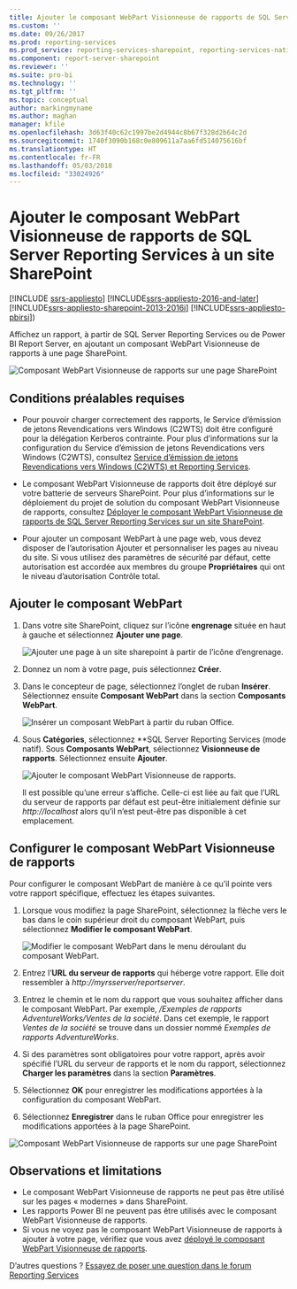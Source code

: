 ```yaml
---
title: Ajouter le composant WebPart Visionneuse de rapports de SQL Server Reporting Services à un site SharePoint | Microsoft Docs
ms.custom: ''
ms.date: 09/26/2017
ms.prod: reporting-services
ms.prod_service: reporting-services-sharepoint, reporting-services-native
ms.component: report-server-sharepoint
ms.reviewer: ''
ms.suite: pro-bi
ms.technology: ''
ms.tgt_pltfrm: ''
ms.topic: conceptual
author: markingmyname
ms.author: maghan
manager: kfile
ms.openlocfilehash: 3d63f40c62c1997be2d4944c8b67f328d2b64c2d
ms.sourcegitcommit: 1740f3090b168c0e809611a7aa6fd514075616bf
ms.translationtype: HT
ms.contentlocale: fr-FR
ms.lasthandoff: 05/03/2018
ms.locfileid: "33024926"
---
```

# <a name="add-sql-server-reporting-services-report-viewer-web-part-to-a-sharepoint-page"></a>Ajouter le composant WebPart Visionneuse de rapports de SQL Server Reporting Services à un site SharePoint

[!INCLUDE [ssrs-appliesto](../../includes/ssrs-appliesto.md)] [!INCLUDE[ssrs-appliesto-2016-and-later](../../includes/ssrs-appliesto-2016-and-later.md)] [!INCLUDE[ssrs-appliesto-sharepoint-2013-2016i](../../includes/ssrs-appliesto-sharepoint-2013-2016.md)] [!INCLUDE[ssrs-appliesto-pbirsi](../../includes/ssrs-appliesto-pbirs.md)])

Affichez un rapport, à partir de SQL Server Reporting Services ou de Power BI Report Server, en ajoutant un composant WebPart Visionneuse de rapports à une page SharePoint.

![Composant WebPart Visionneuse de rapports sur une page SharePoint](media/sharepoint-report-viewer-web-part-on-page.png)

## <a name="prerequisites"></a>Conditions préalables requises

* Pour pouvoir charger correctement des rapports, le Service d’émission de jetons Revendications vers Windows (C2WTS) doit être configuré pour la délégation Kerberos contrainte. Pour plus d’informations sur la configuration du Service d’émission de jetons Revendications vers Windows (C2WTS), consultez [Service d’émission de jetons Revendications vers Windows (C2WTS) et Reporting Services](../install-windows/claims-to-windows-token-service-c2wts-and-reporting-services.md).

* Le composant WebPart Visionneuse de rapports doit être déployé sur votre batterie de serveurs SharePoint. Pour plus d’informations sur le déploiement du projet de solution du composant WebPart Visionneuse de rapports, consultez [Déployer le composant WebPart Visionneuse de rapports de SQL Server Reporting Services sur un site SharePoint](deploy-report-viewer-web-part.md).

* Pour ajouter un composant WebPart à une page web, vous devez disposer de l’autorisation Ajouter et personnaliser les pages au niveau du site. Si vous utilisez des paramètres de sécurité par défaut, cette autorisation est accordée aux membres du groupe **Propriétaires** qui ont le niveau d’autorisation Contrôle total.

## <a name="add-web-part"></a>Ajouter le composant WebPart

1. Dans votre site SharePoint, cliquez sur l’icône **engrenage** située en haut à gauche et sélectionnez **Ajouter une page**.

    ![Ajouter une page à un site sharepoint à partir de l’icône d’engrenage.](media/sharepoint-add-a-page.png)

2. Donnez un nom à votre page, puis sélectionnez **Créer**.

3. Dans le concepteur de page, sélectionnez l’onglet de ruban **Insérer**. Sélectionnez ensuite **Composant WebPart** dans la section **Composants WebPart**.

    ![Insérer un composant WebPart à partir du ruban Office.](media/sharepoint-insert-web-part.png)

4. Sous **Catégories**, sélectionnez **SQL Server Reporting Services (mode natif). Sous **Composants WebPart**, sélectionnez **Visionneuse de rapports**. Sélectionnez ensuite **Ajouter**.

    ![Ajouter le composant WebPart Visionneuse de rapports.](media/sharepoint-report-viewer-web-part.png)

    Il est possible qu’une erreur s’affiche. Celle-ci est liée au fait que l’URL du serveur de rapports par défaut est peut-être initialement définie sur *http://localhost* alors qu’il n’est peut-être pas disponible à cet emplacement.

## <a name="configure-the-report-viewer-web-part"></a>Configurer le composant WebPart Visionneuse de rapports

Pour configurer le composant WebPart de manière à ce qu’il pointe vers votre rapport spécifique, effectuez les étapes suivantes.

1. Lorsque vous modifiez la page SharePoint, sélectionnez la flèche vers le bas dans le coin supérieur droit du composant WebPart, puis sélectionnez **Modifier le composant WebPart**.

    ![Modifier le composant WebPart dans le menu déroulant du composant WebPart.](media/sharepoint-edit-web-part.png)

2. Entrez l’**URL du serveur de rapports** qui héberge votre rapport. Elle doit ressembler à *http://myrsserver/reportserver*.

3. Entrez le chemin et le nom du rapport que vous souhaitez afficher dans le composant WebPart. Par exemple, */Exemples de rapports AdventureWorks/Ventes de la société*. Dans cet exemple, le rapport *Ventes de la société* se trouve dans un dossier nommé *Exemples de rapports AdventureWorks*.

4. Si des paramètres sont obligatoires pour votre rapport, après avoir spécifié l’URL du serveur de rapports et le nom du rapport, sélectionnez **Charger les paramètres** dans la section **Paramètres**.

5. Sélectionnez **OK** pour enregistrer les modifications apportées à la configuration du composant WebPart.

6. Sélectionnez **Enregistrer** dans le ruban Office pour enregistrer les modifications apportées à la page SharePoint.

![Composant WebPart Visionneuse de rapports sur une page SharePoint](media/sharepoint-report-viewer-web-part-on-page.png)

## <a name="considerations-and-limitations"></a>Observations et limitations

* Le composant WebPart Visionneuse de rapports ne peut pas être utilisé sur les pages « modernes » dans SharePoint.
* Les rapports Power BI ne peuvent pas être utilisés avec le composant WebPart Visionneuse de rapports.
* Si vous ne voyez pas le composant WebPart Visionneuse de rapports à ajouter à votre page, vérifiez que vous avez [déployé le composant WebPart Visionneuse de rapports](deploy-report-viewer-web-part.md).

D’autres questions ? [Essayez de poser une question dans le forum Reporting Services](http://go.microsoft.com/fwlink/?LinkId=620231)
